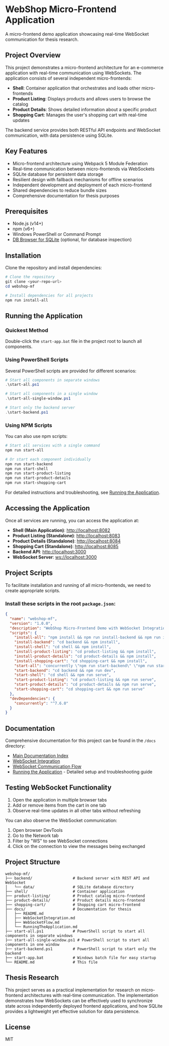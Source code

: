 # WebShop Micro-Frontend Application

A micro-frontend demo application showcasing real-time WebSocket communication for thesis research.

## Project Overview

This project demonstrates a micro-frontend architecture for an e-commerce application with real-time communication using WebSockets. The application consists of several independent micro-frontends:

- **Shell**: Container application that orchestrates and loads other micro-frontends
- **Product Listing**: Displays products and allows users to browse the catalog
- **Product Details**: Shows detailed information about a specific product
- **Shopping Cart**: Manages the user's shopping cart with real-time updates

The backend service provides both RESTful API endpoints and WebSocket communication, with data persistence using SQLite.

## Key Features

- Micro-frontend architecture using Webpack 5 Module Federation
- Real-time communication between micro-frontends via WebSockets
- SQLite database for persistent data storage
- Resilient design with fallback mechanisms for offline scenarios
- Independent development and deployment of each micro-frontend
- Shared dependencies to reduce bundle sizes
- Comprehensive documentation for thesis purposes

## Prerequisites

- Node.js (v14+)
- npm (v6+)
- Windows PowerShell or Command Prompt
- [DB Browser for SQLite](https://sqlitebrowser.org/) (optional, for database inspection)

## Installation

Clone the repository and install dependencies:

```powershell
# Clone the repository
git clone <your-repo-url>
cd webshop-mf

# Install dependencies for all projects
npm run install-all
```

## Running the Application

### Quickest Method
Double-click the `start-app.bat` file in the project root to launch all components.

### Using PowerShell Scripts
Several PowerShell scripts are provided for different scenarios:

```powershell
# Start all components in separate windows
.\start-all.ps1

# Start all components in a single window
.\start-all-single-window.ps1

# Start only the backend server
.\start-backend.ps1
```

### Using NPM Scripts
You can also use npm scripts:

```powershell
# Start all services with a single command
npm run start-all

# Or start each component individually
npm run start-backend
npm run start-shell
npm run start-product-listing
npm run start-product-details
npm run start-shopping-cart
```

For detailed instructions and troubleshooting, see [Running the Application](./docs/RunningTheApplication.md).

## Accessing the Application

Once all services are running, you can access the application at:

- **Shell (Main Application)**: [http://localhost:8082](http://localhost:8082)
- **Product Listing (Standalone)**: [http://localhost:8083](http://localhost:8083)
- **Product Details (Standalone)**: [http://localhost:8084](http://localhost:8084)
- **Shopping Cart (Standalone)**: [http://localhost:8085](http://localhost:8085)
- **Backend API**: [http://localhost:3000](http://localhost:3000)
- **WebSocket Server**: [ws://localhost:3000](ws://localhost:3000)

## Project Scripts

To facilitate installation and running of all micro-frontends, we need to create appropriate scripts.

### Install these scripts in the root `package.json`:

```json
{
  "name": "webshop-mf",
  "version": "1.0.0",
  "description": "WebShop Micro-Frontend Demo with WebSocket Integration",
  "scripts": {
    "install-all": "npm install && npm run install-backend && npm run install-shell && npm run install-product-listing && npm run install-product-details && npm run install-shopping-cart",
    "install-backend": "cd backend && npm install",
    "install-shell": "cd shell && npm install",
    "install-product-listing": "cd product-listing && npm install",
    "install-product-details": "cd product-details && npm install", 
    "install-shopping-cart": "cd shopping-cart && npm install",
    "start-all": "concurrently \"npm run start-backend\" \"npm run start-shell\" \"npm run start-product-listing\" \"npm run start-product-details\" \"npm run start-shopping-cart\"",
    "start-backend": "cd backend && npm run dev",
    "start-shell": "cd shell && npm run serve",
    "start-product-listing": "cd product-listing && npm run serve",
    "start-product-details": "cd product-details && npm run serve",
    "start-shopping-cart": "cd shopping-cart && npm run serve"
  },
  "devDependencies": {
    "concurrently": "^7.6.0"
  }
}
```

## Documentation

Comprehensive documentation for this project can be found in the `/docs` directory:

- [Main Documentation Index](./docs/README.md)
- [WebSocket Integration](./docs/WebSocketIntegration.md)
- [WebSocket Communication Flow](./docs/WebSocketFlow.md)
- [Running the Application](./docs/RunningTheApplication.md) - Detailed setup and troubleshooting guide

## Testing WebSocket Functionality

1. Open the application in multiple browser tabs
2. Add or remove items from the cart in one tab
3. Observe real-time updates in all other tabs without refreshing

You can also observe the WebSocket communication:
1. Open browser DevTools
2. Go to the Network tab
3. Filter by "WS" to see WebSocket connections
4. Click on the connection to view the messages being exchanged

## Project Structure

```
webshop-mf/
├── backend/                  # Backend server with REST API and WebSocket
│   └── data/                 # SQLite database directory
├── shell/                    # Container application
├── product-listing/          # Product catalog micro-frontend
├── product-details/          # Product details micro-frontend
├── shopping-cart/            # Shopping cart micro-frontend
├── docs/                     # Documentation for thesis
│   ├── README.md
│   ├── WebSocketIntegration.md
│   ├── WebSocketFlow.md
│   └── RunningTheApplication.md
├── start-all.ps1             # PowerShell script to start all components in separate windows
├── start-all-single-window.ps1 # PowerShell script to start all components in one window
├── start-backend.ps1         # PowerShell script to start only the backend
├── start-app.bat             # Windows batch file for easy startup
└── README.md                 # This file
```

## Thesis Research

This project serves as a practical implementation for research on micro-frontend architectures with real-time communication. The implementation demonstrates how WebSockets can be effectively used to synchronize state across independently deployed frontend applications, and how SQLite provides a lightweight yet effective solution for data persistence.

## License

MIT 